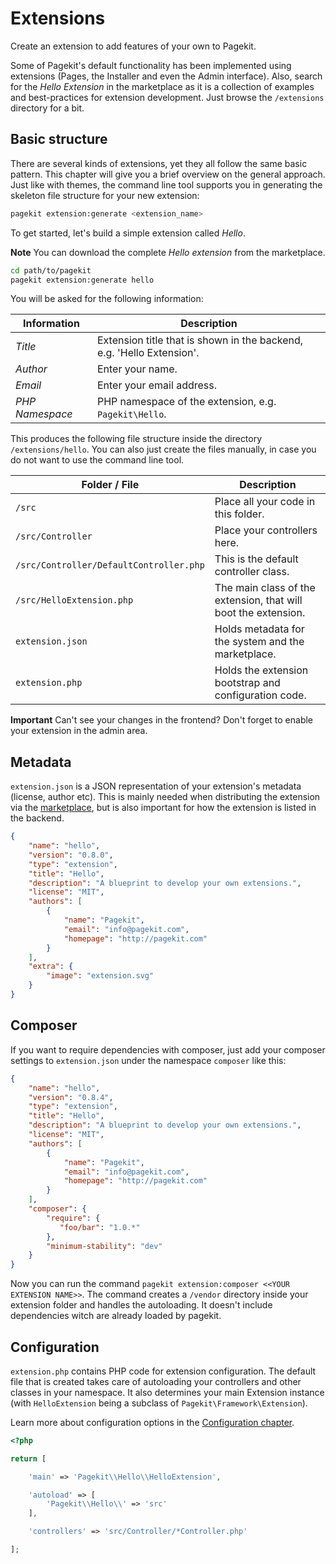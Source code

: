 # Extensions

<p class="uk-article-lead">Create an extension to add features of your own to Pagekit.</p>

Some of Pagekit's default functionality has been implemented using extensions (Pages, the Installer and even the Admin interface). Also, search for the *Hello Extension* in the marketplace as it is a collection of examples and best-practices for extension development. Just browse the `/extensions` directory for a bit.

## Basic structure

There are several kinds of extensions, yet they all follow the same basic pattern. This chapter will give you a brief overview on the general approach. Just like with themes, the command line tool supports you in generating the skeleton file structure for your new extension:

```bash
pagekit extension:generate <extension_name>
```

To get started, let's build a simple extension called *Hello*.

**Note** You can download the complete *Hello extension* from the marketplace.

```bash
cd path/to/pagekit
pagekit extension:generate hello
```

You will be asked for the following information:

| Information     | Description |
|-----------------|-------------|
| *Title*         | Extension title that is shown in the backend, e.g. 'Hello Extension'. |
| *Author*        | Enter your name. |
| *Email*         | Enter your email address. |
| *PHP Namespace* | PHP namespace of the extension, e.g. `Pagekit\Hello`. |

This produces the following file structure inside the directory `/extensions/hello`. You can also just create the files manually, in case you do not want to use the command line tool.

| Folder / File | Description |
|---------------|-------------|
| `/src` | Place all your code in this folder. |
| `/src/Controller` | Place your controllers here. |
| `/src/Controller/DefaultController.php`| This is the default controller class. |
| `/src/HelloExtension.php` | The main class of the extension, that will boot the extension. |
| `extension.json` | Holds metadata for the system and the marketplace. |
| `extension.php` | Holds the extension bootstrap and configuration code. |

**Important** Can't see your changes in the frontend? Don't forget to enable your extension in the admin area.

## Metadata

`extension.json` is a JSON representation of your extension's metadata (license, author etc). This is mainly needed when distributing the extension via the [marketplace](marketplace.md), but is also important for how the extension is listed in the backend.

```json
{
    "name": "hello",
    "version": "0.8.0",
    "type": "extension",
    "title": "Hello",
    "description": "A blueprint to develop your own extensions.",
    "license": "MIT",
    "authors": [
        {
            "name": "Pagekit",
            "email": "info@pagekit.com",
            "homepage": "http://pagekit.com"
        }
    ],
    "extra": {
        "image": "extension.svg"
    }
}
```

## Composer

If you want to require dependencies with composer, just add your composer settings to `extension.json` under the namespace `composer` like this:
```json
{
    "name": "hello",
    "version": "0.8.4",
    "type": "extension",
    "title": "Hello",
    "description": "A blueprint to develop your own extensions.",
    "license": "MIT",
    "authors": [
        {
            "name": "Pagekit",
            "email": "info@pagekit.com",
            "homepage": "http://pagekit.com"
        }
    ],
    "composer": {
        "require": {
           "foo/bar": "1.0.*"
        },
        "minimum-stability": "dev"
    }
}
```
Now you can run the command `pagekit extension:composer <<YOUR EXTENSION NAME>>`.
The command creates a `/vendor` directory inside your extension folder and handles the autoloading.
It doesn't include dependencies witch are already loaded by pagekit. 

## Configuration

`extension.php` contains PHP code for extension configuration. The default file that is created takes care of autoloading your controllers and other classes in your namespace. It also determines your main Extension instance (with `HelloExtension` being a subclass of `Pagekit\Framework\Extension`).

Learn more about configuration options in the [Configuration chapter](configuration.md).

```php
<?php

return [

    'main' => 'Pagekit\\Hello\\HelloExtension',

	'autoload' => [
        'Pagekit\\Hello\\' => 'src'
    ],

    'controllers' => 'src/Controller/*Controller.php'

];
```
